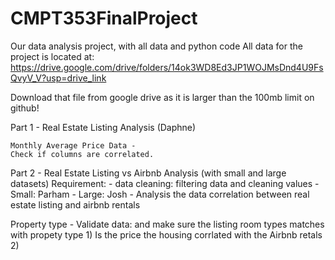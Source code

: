 # CMPT353FinalProject
Our data analysis project, with all data and python code
All data for the project is located at: https://drive.google.com/drive/folders/14ok3WD8Ed3JP1WOJMsDnd4U9FsQvyV_V?usp=drive_link

Download that file from google drive as it is larger than the 100mb limit on github!


Part 1 - Real Estate Listing Analysis (Daphne)

    Monthly Average Price Data - 
    Check if columns are correlated.

Part 2 - Real Estate Listing vs Airbnb Analysis 
(with small and large datasets)
Requirement: 
    - data cleaning: filtering data and cleaning values 
        - Small: Parham
        - Large: Josh
    - Analysis the data correlation between real estate listing and airbnb rentals 

Property type - Validate data: 
and make sure the listing room types matches with propety type
    1) Is the price the housing corrlated with the Airbnb retals 
    2) 